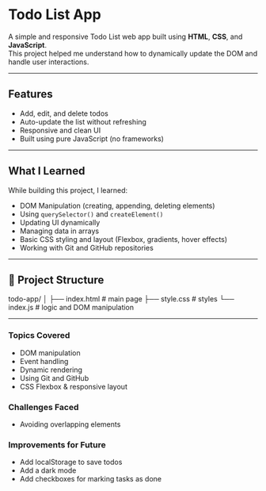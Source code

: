 # Todo List App

A simple and responsive Todo List web app built using **HTML**, **CSS**, and **JavaScript**.  
This project helped me understand how to dynamically update the DOM and handle user interactions.

---

## Features
- Add, edit, and delete todos
- Auto-update the list without refreshing
- Responsive and clean UI
- Built using pure JavaScript (no frameworks)

---

## What I Learned
While building this project, I learned:
- DOM Manipulation (creating, appending, deleting elements)
- Using `querySelector()` and `createElement()`
- Updating UI dynamically
- Managing data in arrays
- Basic CSS styling and layout (Flexbox, gradients, hover effects)
- Working with Git and GitHub repositories

---

## 📂 Project Structure
todo-app/
│
├── index.html # main page
├── style.css # styles
└── index.js # logic and DOM manipulation

---

### Topics Covered
- DOM manipulation
- Event handling
- Dynamic rendering
- Using Git and GitHub
- CSS Flexbox & responsive layout

### Challenges Faced
- Avoiding overlapping elements

### Improvements for Future
- Add localStorage to save todos
- Add a dark mode
- Add checkboxes for marking tasks as done

